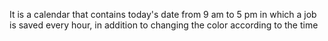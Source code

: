 It is a calendar that contains today's date from 9 am to 5 pm in which a job is saved every hour, in addition to changing the color according to the time